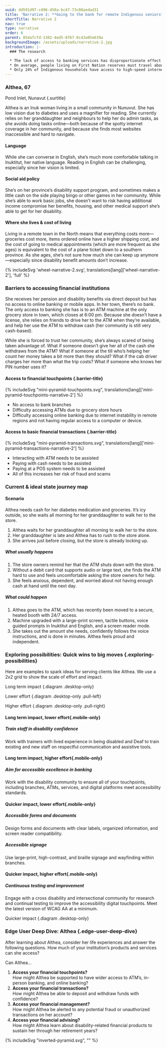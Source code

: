```yaml
---
uuid: dd591d97-c496-458a-bc47-73c08aedad31
title: 'Narrative 2: **Going to the bank for remote Indigenous seniors** with disabilities'
shortTitle: Narrative 2
nav: true
type: narrative
order: 6
parent: 85dafcfd-1302-4ed5-8f67-0c43a05e639a
backgroundImage: /assets/uploads/narrative-2.jpg
introduction: |-
  ### The research

  * The lack of access to banking services has disproportionate effect on Indigenous peoples. _(Share, 2023)_
  * On average, people living on First Nation reserves must travel about 25 km to reach a bank (compared to 9km for rural Canadians). _(Chen et al., 2023)_
  * Only 24% of Indigenous households have access to high-speed internet (compared to 37% of rural households). _(Innovation, Science and Economic Development Canada, 2022)_
---
```

### Althea, 67

Pond Inlet, Nunavut {.surtitle}

Althea is an Inuk woman living in a small community in Nunuvut. She has low vision due to diabetes and uses a magnifier for reading. She currently relies on her granddaughter and neighbours to help her do admin tasks, as she avoids doing tasks online—both because of the spotty internet coverage in her community, and because she finds most websites inaccessible and hard to navigate.

#### Language

While she can converse in English, she’s much more comfortable talking in Inuktitut, her native language. Reading in English can be challenging, especially since her vision is limited.

#### Social aid policy

She’s on her province’s disability support program, and sometimes makes a little cash on the side playing bingo or other games in her community. While she’s able to work basic jobs, she doesn’t want to risk having additional income compromise her benefits, housing, and other medical support she’s able to get for her disability.

#### Where she lives & cost of living

Living in a remote town in the North means that everything costs more—groceries cost more, items ordered online have a higher shipping cost, and the cost of going to medical appointments (which are more frequent as she ages) is equivalent to the cost of a plane ticket down to a southern province. As she ages, she’s not sure how much she can keep up anymore—especially since disability benefit amounts don’t increase.

{% includeSvg 'wheel-narrative-2.svg', translations[lang]['wheel-narrative-2'], 'full' %}

### Barriers to accessing financial institutions

She receives her pension and disability benefits via direct deposit but has no access to online banking or mobile apps. In her town, there’s no bank. The only access to banking she has is to an ATM machine at the only grocery store in town, which closes at 6:00 pm. Because she doesn’t have a license, she relies on friends to drive her to the ATM when they’re available, and help her use the ATM to withdraw cash (her community is still very cash-based).

While she is forced to trust her community, she’s always scared of being taken advantage of. What if someone doesn’t give her all of the cash she withdraws from the ATM? What if someone at the till who’s helping her count her money takes a bit more than they should? What if the cab driver charges her more than what the trip costs? What if someone who knows her PIN number uses it?

#### Access to **financial touchpoints** {.barrier-title}

<div class="two-column flexible barrier">

{% includeSvg "mini-pyramid-touchpoints.svg", translations[lang]['mini-pyramid-touchpoints-narrative-2'] %}

<div class="flow">

- No access to bank branches
- Difficulty accessing ATMs due to grocery store hours
- Difficulty accessing online banking due to internet instability in remote regions and not having regular access to a computer or device.

</div>

</div>

#### Access to **basic financial transactions** {.barrier-title}

<div class="two-column flexible barrier">

{% includeSvg "mini-pyramid-transactions.svg", translations[lang]['mini-pyramid-transactions-narrative-2'] %}

<div class="flow">

- Interacting with ATM needs to be assisted
- Paying with cash needs to be assisted
- Paying at a POS system needs to be assisted
- All of this increases her risk of fraud and scams

</div>

</div>

### Current & ideal state journey map

#### Scenario

Althea needs cash for her diabetes medication and groceries. It’s icy outside, so she waits all morning for her granddaughter to walk her to the store.

<!-- Flow chart goes here. Alt: A journey map timeline. The timeline begins with the current scenario and splits into what usually happens and what could happen. -->

1. Althea waits for her granddaughter all morning to walk her to the store.
2. Her granddaughter is late and Althea has to rush to the store alone.
3. She arrives just before closing, but the store is already locking up.

##### What usually happens

1. The store owners remind her that the ATM shuts down with the store.
2. Without a debit card that supports audio or large text, she finds the ATM hard to use and feels uncomfortable asking the store owners for help.
3. She feels anxious, dependent, and worried about not having enough cash at hand until the next day.

##### What could happen

1. Althea goes to the ATM, which has recently been moved to a secure, heated booth with 24/7 access.
2. Machine upgraded with a large-print screen, tactile buttons, voice guided prompts in Inuktitut and English, and a screen reader mode.
3. She takes out the amount she needs, confidently follows the voice instructions, and is done in minutes. Althea feels proud and independent.

### Exploring possibilities: Quick wins to big moves {.exploring-possibilities}

Here are examples to spark ideas for serving clients like Althea. We use a 2x2 grid to show the scale of effort and impact.

<div class="two-by-two-wrapper">

Long term impact {.diagram .desktop-only}

Lower effort {.diagram .desktop-only .pull-left}

Higher effort {.diagram .desktop-only .pull-right}

<div class="two-by-two">

<div class="longterm-low">

#### Long term impact, lower effort{.mobile-only}

<div class="card">

##### Train staff in disability confidence

Work with trainers with lived experience in being disabled and Deaf to train existing and new staff on respectful communication and assistive tools.

</div>

</div>

<div class="longterm-high">

#### Long term impact, higher effort{.mobile-only}

<div class="card">

##### Aim for accessible excellence in banking

Work with the disability community to ensure all of your touchpoints, including branches, ATMs, services, and digital platforms meet accessibility standards.

</div>

</div>

<div class="quick-low">

#### Quicker impact, lower effort{.mobile-only}

<div class="card">

##### Accessible forms and documents

Design forms and documents with clear labels, organized information, and screen reader compatibility.

</div>

<div class="card">

##### Accessible signage

Use large-print, high-contrast, and braille signage and wayfinding within branches.

</div>

</div>

<div class="quick-high">

#### Quicker impact, higher effort{.mobile-only}

<div class="card">

##### Continuous testing and improvement

Engage with a cross disability and intersectional community for research and continual testing to improve the accessibility digital touchpoints. Meet the latest version of WCAG AA at a minimum.

</div>

</div>

</div>

Quicker impact {.diagram .desktop-only}

</div>

### Edge User Deep Dive: Althea {.edge-user-deep-dive}

After learning about Althea, consider her life experiences and answer the following questions. How much of your institution’s products and services can she access?

Can Althea…

<div class="two-column">

<div>

1. **Access your financial touchpoints?**<br />
   How might Althea be supported to have wider access to ATM’s, in-person banking, and online banking?
2. **Access your financial transactions?**<br />
   How might Althea be able to deposit and withdraw funds with confidence?
3. **Access your financial management?**<br />
   How might Althea be alerted to any potential fraud or unauthorized transactions on her account?
4. **Access your financial advising?**<br />
   How might Althea learn about disability-related financial products to sustain her through her retirement years?

</div>

{% includeSvg "inverted-pyramid.svg", "" %}

</div>

